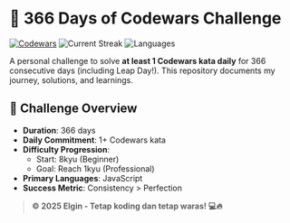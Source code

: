 # 🚀 366 Days of Codewars Challenge

[![Codewars](https://www.codewars.com/users/elsecx/badges/small)](https://www.codewars.com/users/elsecx)
![Current Streak](https://img.shields.io/badge/Current%20Streak-25%20days-blue)
![Languages](https://img.shields.io/badge/Languages-JavaScript-yellow)

A personal challenge to solve **at least 1 Codewars kata daily** for 366 consecutive days (including Leap Day!). This repository documents my journey, solutions, and learnings.

## 📌 Challenge Overview

-   **Duration**: 366 days
-   **Daily Commitment**: 1+ Codewars kata
-   **Difficulty Progression**:
    -   Start: 8kyu (Beginner)
    -   Goal: Reach 1kyu (Professional)
-   **Primary Languages**: JavaScript
-   **Success Metric**: Consistency > Perfection

> **© 2025 Elgin - Tetap koding dan tetap waras! 💻🔥**
